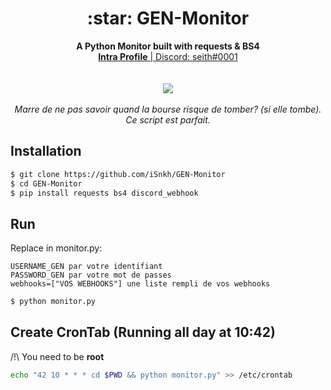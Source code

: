 <h1 align="center"> :star: GEN-Monitor </h1>
<p align="center">
  <b>A Python Monitor built with requests & BS4</b><br>
  <a href="https://profile.intra.42.fr/users/amonteli"><b>Intra Profile</b> | Discord: seith#0001</a>
  <br>
  <br><br>
  <img src="https://www.grandeecolenumerique.fr/themes/custom/gen/images/logo-blanc-HD.png">
  <br><br>
  <i>Marre de ne pas savoir quand la bourse risque de tomber? (si elle tombe). Ce script est parfait.</i>
</p>

## Installation


``` bash
$ git clone https://github.com/iSnkh/GEN-Monitor
$ cd GEN-Monitor
$ pip install requests bs4 discord_webhook
```

## Run

Replace in monitor.py:
```
USERNAME_GEN par votre identifiant
PASSWORD_GEN par votre mot de passes
webhooks=["VOS WEBHOOKS"] une liste rempli de vos webhooks
```
```bash
$ python monitor.py
```

## Create CronTab (Running all day at 10:42)
/!\ You need to be **root**
```bash
echo "42 10 * * * cd $PWD && python monitor.py" >> /etc/crontab
```
